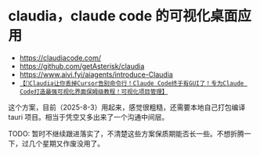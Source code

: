 # claudia，claude code 的可视化桌面应用

- https://claudiacode.com/
- https://github.com/getAsterisk/claudia
- https://www.aivi.fyi/aiagents/introduce-Claudia
- [`【🚀Claudia让你丢掉Cursor告别命令行！Claude Code终于有GUI了！专为Claude Code打造最强可视化界面保姆级教程！可视化项目管理】`](https://www.bilibili.com/video/BV16D34zpEGu/)

这个方案，目前（2025-8-3）用起来，感觉很粗糙，还需要本地自己打包编译 tauri 项目。相当于凭空又多出来了一个沟通中间层。

TODO: 暂时不继续跟进落实了，不清楚这些方案保质期能否长一些。不想折腾一下，过几个星期又作废没用了。
